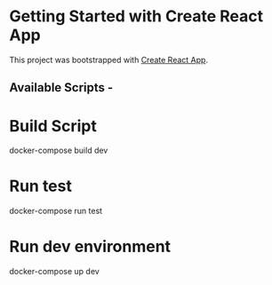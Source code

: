 # Getting Started with Create React App

This project was bootstrapped with [Create React App](https://github.com/facebook/create-react-app).

## Available Scripts - 

# Build Script

docker-compose build dev

# Run test 

docker-compose run test

# Run dev environment 

docker-compose up dev
